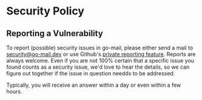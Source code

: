 <!--
SPDX-FileCopyrightText: 2022-2023 The go-mail Authors

SPDX-License-Identifier: CC0-1.0
-->

# Security Policy

## Reporting a Vulnerability

To report (possible) security issues in go-mail, please either send a mail to 
[security@go-mail.dev](mailto:security@go-mail.dev) or use Github's 
[private reporting feature](https://github.com/wneessen/go-mail/security/advisories/new).
Reports are always welcome. Even if you are not 100% certain that a specific issue you found
counts as a security issue, we'd love to hear the details, so we can figure out together if
the issue in question needds to be addressed.

Typically, you will receive an answer within a day or even within a few hours.
